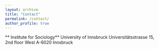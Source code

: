 ```yaml
---
layout: archive
title: "Contact"
permalink: /contact/
author_profile: true
---
```


** Institute for Sociology**
University of Innsbruck
Universitätsstrasse 15, 2nd floor West
A-6020 Innsbruck
